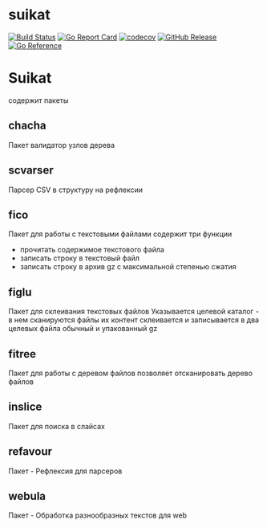# suikat

[![Build Status](https://travis-ci.com/nobuenhombre/suikat.svg?branch=master)](https://app.travis-ci.com/github/nobuenhombre/suikat)
[![Go Report Card](https://goreportcard.com/badge/github.com/nobuenhombre/suikat)](https://goreportcard.com/report/github.com/nobuenhombre/suikat)
[![codecov](https://codecov.io/gh/nobuenhombre/suikat/branch/master/graph/badge.svg)](https://codecov.io/gh/nobuenhombre/suikat)
[![GitHub Release](https://img.shields.io/github/release/nobuenhombre/suikat.svg)](https://github.com/nobuenhombre/suikat/releases)
[![Go Reference](https://pkg.go.dev/badge/github.com/nobuenhombre/suikat.svg)](https://pkg.go.dev/github.com/nobuenhombre/suikat)

# Suikat

содержит пакеты

## chacha
Пакет валидатор узлов дерева

## scvarser
Парсер CSV в структуру на рефлексии

## fico
Пакет для работы с текстовыми файлами
содержит три функции
- прочитать содержимое текстового файла
- записать строку в текстовый файл
- записать строку в архив gz с максимальной степенью сжатия

## figlu
Пакет для склеивания текстовых файлов
Указывается целевой каталог - в нем сканируются файлы
их контент склеивается и записывается в два целевых файла
обычный и упакованный gz

## fitree
Пакет для работы с деревом файлов
позволяет отсканировать дерево файлов

## inslice
Пакет для поиска в слайсах

## refavour
Пакет - Рефлексия для парсеров

## webula
Пакет - Обработка разнообразных текстов для web



